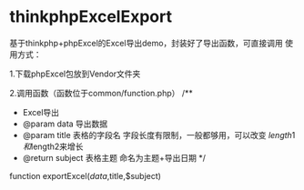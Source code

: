 # thinkphpExcelExport
基于thinkphp+phpExcel的Excel导出demo，封装好了导出函数，可直接调用
使用方式：

1.下载phpExcel包放到Vendor文件夹

2.调用函数（函数位于common/function.php）
/**
 * Excel导出
 * @param data 导出数据
 * @param title 表格的字段名 字段长度有限制，一般都够用，可以改变 $length1和$length2来增长
 * @return subject 表格主题 命名为主题+导出日期
 */

function exportExcel($data,$title,$subject)
